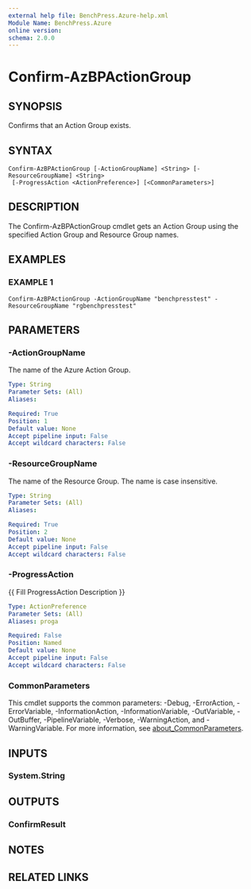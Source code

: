 ```yaml
---
external help file: BenchPress.Azure-help.xml
Module Name: BenchPress.Azure
online version:
schema: 2.0.0
---
```


# Confirm-AzBPActionGroup

## SYNOPSIS
Confirms that an Action Group exists.

## SYNTAX

```
Confirm-AzBPActionGroup [-ActionGroupName] <String> [-ResourceGroupName] <String>
 [-ProgressAction <ActionPreference>] [<CommonParameters>]
```

## DESCRIPTION
The Confirm-AzBPActionGroup cmdlet gets an Action Group using the specified Action Group and Resource Group names.

## EXAMPLES

### EXAMPLE 1
```
Confirm-AzBPActionGroup -ActionGroupName "benchpresstest" -ResourceGroupName "rgbenchpresstest"
```

## PARAMETERS

### -ActionGroupName
The name of the Azure Action Group.

```yaml
Type: String
Parameter Sets: (All)
Aliases:

Required: True
Position: 1
Default value: None
Accept pipeline input: False
Accept wildcard characters: False
```

### -ResourceGroupName
The name of the Resource Group.
The name is case insensitive.

```yaml
Type: String
Parameter Sets: (All)
Aliases:

Required: True
Position: 2
Default value: None
Accept pipeline input: False
Accept wildcard characters: False
```

### -ProgressAction
{{ Fill ProgressAction Description }}

```yaml
Type: ActionPreference
Parameter Sets: (All)
Aliases: proga

Required: False
Position: Named
Default value: None
Accept pipeline input: False
Accept wildcard characters: False
```

### CommonParameters
This cmdlet supports the common parameters: -Debug, -ErrorAction, -ErrorVariable, -InformationAction, -InformationVariable, -OutVariable, -OutBuffer, -PipelineVariable, -Verbose, -WarningAction, and -WarningVariable. For more information, see [about_CommonParameters](http://go.microsoft.com/fwlink/?LinkID=113216).

## INPUTS

### System.String
## OUTPUTS

### ConfirmResult
## NOTES

## RELATED LINKS
